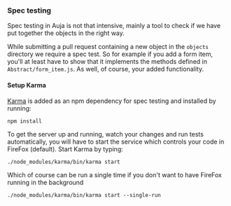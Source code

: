 <h3 id="spec" class="anchor">Spec testing</h3>
<p class="leading">Spec testing in Auja is not that intensive, mainly a tool to check if we have put together the objects in the right way.</p>

While submitting a pull request containing a new object in the `objects` directory we require a spec test. So for example
if you add a form item, you'll at least have to show that it implements the methods defined in `Abstract/form_item.js`. 
As well, of course, your added functionality.

#### Setup Karma

[Karma](http://karma-runner.github.io/0.12/index.html) is added as an npm dependency for spec testing and installed by running:

`npm install`

To get the server up and running, watch your changes and run tests automatically, you will have to start the service which controls your code in FireFox (default). Start Karma by typing:

`./node_modules/karma/bin/karma start`

Which of course can be run a single time if you don't want to have FireFox running in the background

`./node_modules/karma/bin/karma start --single-run`